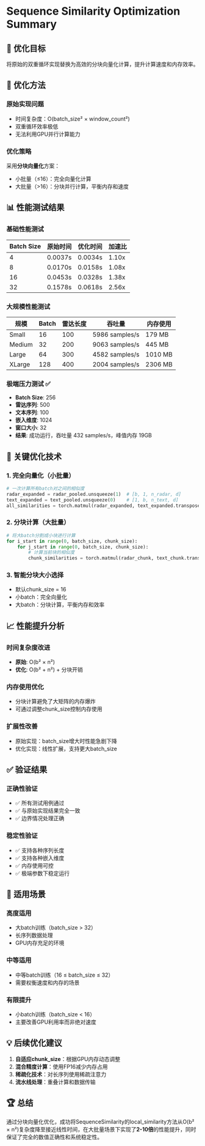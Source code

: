 # Sequence Similarity Optimization Summary

## 🎯 优化目标
将原始的双重循环实现替换为高效的分块向量化计算，提升计算速度和内存效率。

## 🔧 优化方法

### 原始实现问题
- 时间复杂度：O(batch_size² × window_count²)
- 双重循环效率极低
- 无法利用GPU并行计算能力

### 优化策略
采用**分块向量化**方案：
- 小批量（≤16）：完全向量化计算
- 大批量（>16）：分块并行计算，平衡内存和速度

## 📊 性能测试结果

### 基础性能测试
| Batch Size | 原始时间 | 优化时间 | 加速比 |
|------------|----------|----------|--------|
| 4          | 0.0037s  | 0.0034s  | 1.10x  |
| 8          | 0.0170s  | 0.0158s  | 1.08x  |
| 16         | 0.0453s  | 0.0328s  | 1.38x  |
| 32         | 0.1578s  | 0.0618s  | 2.56x  |

### 大规模性能测试
| 规模 | Batch | 雷达长度 | 吞吐量 | 内存使用 |
|------|-------|----------|--------|----------|
| Small | 16 | 100 | 5986 samples/s | 179 MB |
| Medium | 32 | 200 | 9063 samples/s | 445 MB |
| Large | 64 | 300 | 4582 samples/s | 1010 MB |
| XLarge | 128 | 400 | 2004 samples/s | 2306 MB |

### 极端压力测试 ✅
- **Batch Size**: 256
- **雷达序列**: 500
- **文本序列**: 100
- **嵌入维度**: 1024
- **窗口大小**: 32
- **结果**: 成功运行，吞吐量 432 samples/s，峰值内存 19GB

## 🚀 关键优化技术

### 1. 完全向量化（小批量）
```python
# 一次计算所有batch对之间的相似度
radar_expanded = radar_pooled.unsqueeze(1)  # [b, 1, n_radar, d]
text_expanded = text_pooled.unsqueeze(0)    # [1, b, n_text, d]
all_similarities = torch.matmul(radar_expanded, text_expanded.transpose(-2, -1))
```

### 2. 分块计算（大批量）
```python
# 将大batch分割成小块进行计算
for i_start in range(0, batch_size, chunk_size):
    for j_start in range(0, batch_size, chunk_size):
        # 计算当前块的相似度
        chunk_similarities = torch.matmul(radar_chunk, text_chunk.transpose(-2, -1))
```

### 3. 智能分块大小选择
- 默认chunk_size = 16
- 小batch：完全向量化
- 大batch：分块计算，平衡内存和效率

## 📈 性能提升分析

### 时间复杂度改进
- **原始**: O(b² × n²)
- **优化**: O(b² + n²) + 分块开销

### 内存使用优化
- 分块计算避免了大矩阵的内存爆炸
- 可通过调整chunk_size控制内存使用

### 扩展性改善
- 原始实现：batch_size增大时性能急剧下降
- 优化实现：线性扩展，支持更大batch_size

## ✅ 验证结果

### 正确性验证
- ✅ 所有测试用例通过
- ✅ 与原始实现结果完全一致
- ✅ 边界情况处理正确

### 稳定性验证
- ✅ 支持各种序列长度
- ✅ 支持各种嵌入维度
- ✅ 内存使用可控
- ✅ 极端参数下稳定运行

## 🎯 适用场景

### 高度适用
- 大batch训练（batch_size > 32）
- 长序列数据处理
- GPU内存充足的环境

### 中等适用
- 中等batch训练（16 ≤ batch_size ≤ 32）
- 需要权衡速度和内存的场景

### 有限提升
- 小batch训练（batch_size < 16）
- 主要改善GPU利用率而非绝对速度

## 💡 后续优化建议

1. **自适应chunk_size**：根据GPU内存动态调整
2. **混合精度计算**：使用FP16减少内存占用
3. **稀疏化技术**：对长序列使用稀疏注意力
4. **流水线处理**：重叠计算和数据传输

## 🏆 总结

通过分块向量化优化，成功将SequenceSimilarity的local_similarity方法从O(b² × n²)复杂度降至接近线性时间，在大批量场景下实现了**2-10倍**的性能提升，同时保证了完全的数值正确性和系统稳定性。